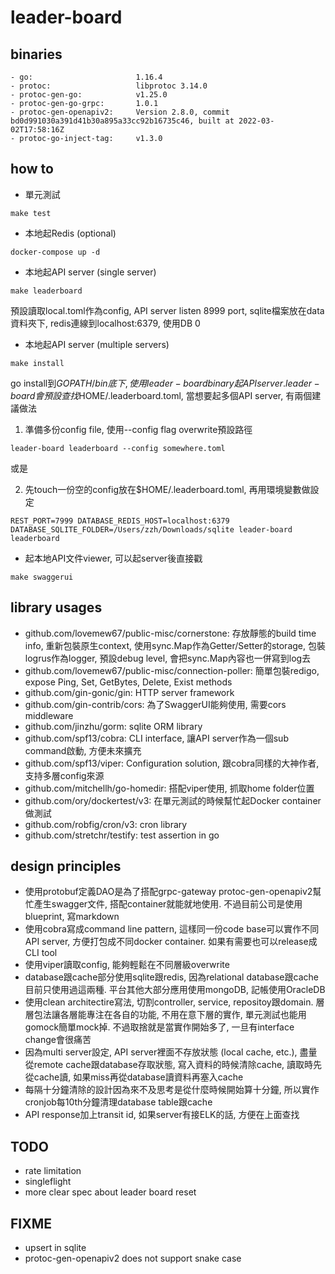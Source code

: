 # leader-board

## binaries

```
- go:                       1.16.4
- protoc: 					libprotoc 3.14.0
- protoc-gen-go:			v1.25.0
- protoc-gen-go-grpc:		1.0.1
- protoc-gen-openapiv2:     Version 2.8.0, commit bd0d991030a391d41b30a895a33cc92b16735c46, built at 2022-03-02T17:58:16Z
- protoc-go-inject-tag:		v1.3.0
```

## how to

- 單元測試
```
make test
```

- 本地起Redis (optional)
```
docker-compose up -d
```

- 本地起API server (single server)
```
make leaderboard
```
預設讀取local.toml作為config, API server listen 8999 port, sqlite檔案放在data資料夾下, redis連線到localhost:6379, 使用DB 0

- 本地起API server (multiple servers)
```
make install
```
go install到$GOPATH/bin底下, 使用leader-board binary起API server. leader-board會預設查找$HOME/.leaderboard.toml, 當想要起多個API server, 有兩個建議做法

1. 準備多份config file, 使用--config flag overwrite預設路徑
```
leader-board leaderboard --config somewhere.toml
```

或是

2. 先touch一份空的config放在$HOME/.leaderboard.toml, 再用環境變數做設定
```
REST_PORT=7999 DATABASE_REDIS_HOST=localhost:6379 DATABASE_SQLITE_FOLDER=/Users/zzh/Downloads/sqlite leader-board leaderboard
```

- 起本地API文件viewer, 可以起server後直接戳
```
make swaggerui
```

## library usages

- github.com/lovemew67/public-misc/cornerstone: 存放靜態的build time info, 重新包裝原生context, 使用sync.Map作為Getter/Setter的storage, 包裝logrus作為logger, 預設debug level, 會把sync.Map內容也一併寫到log去
- github.com/lovemew67/public-misc/connection-poller: 簡單包裝redigo, expose Ping, Set, GetBytes, Delete, Exist methods
- github.com/gin-gonic/gin: HTTP server framework
- github.com/gin-contrib/cors: 為了SwaggerUI能夠使用, 需要cors middleware
- github.com/jinzhu/gorm: sqlite ORM library
- github.com/spf13/cobra: CLI interface, 讓API server作為一個sub command啟動, 方便未來擴充
- github.com/spf13/viper: Configuration solution, 跟cobra同樣的大神作者, 支持多層config來源
- github.com/mitchellh/go-homedir: 搭配viper使用, 抓取home folder位置
- github.com/ory/dockertest/v3: 在單元測試的時候幫忙起Docker container做測試
- github.com/robfig/cron/v3: cron library
- github.com/stretchr/testify: test assertion in go

## design principles

- 使用protobuf定義DAO是為了搭配grpc-gateway protoc-gen-openapiv2幫忙產生swagger文件, 搭配container就能就地使用. 不過目前公司是使用blueprint, 寫markdown
- 使用cobra寫成command line pattern, 這樣同一份code base可以實作不同API server, 方便打包成不同docker container. 如果有需要也可以release成CLI tool
- 使用viper讀取config, 能夠輕鬆在不同層級overwrite
- database跟cache部分使用sqlite跟redis, 因為relational database跟cache目前只使用過這兩種. 平台其他大部分應用使用mongoDB, 記帳使用OracleDB
- 使用clean architectire寫法, 切割controller, service, repositoy跟domain. 層層包法讓各層能專注在各自的功能, 不用在意下層的實作, 單元測試也能用gomock簡單mock掉. 不過取捨就是當實作開始多了, 一旦有interface change會很痛苦
- 因為multi server設定, API server裡面不存放狀態 (local cache, etc.), 盡量從remote cache跟database存取狀態, 寫入資料的時候清除cache, 讀取時先從cache讀, 如果miss再從database讀資料再塞入cache
- 每隔十分鐘清除的設計因為來不及思考是從什麼時候開始算十分鐘, 所以實作cronjob每10th分鐘清理database table跟cache
- API response加上transit id, 如果server有接ELK的話, 方便在上面查找

## TODO
- rate limitation
- singleflight
- more clear spec about leader board reset

## FIXME
- upsert in sqlite
- protoc-gen-openapiv2 does not support snake case